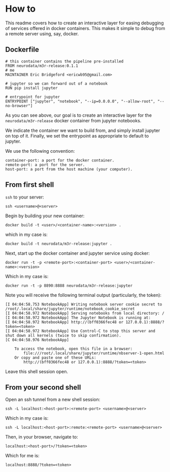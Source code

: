 # How to

This readme covers how to create an interactive layer for easing debugging of services offered in docker containers. This makes it simple to debug from a remote server using, say, docker.

## Dockerfile

```
# this container contains the pipeline pre-installed
FROM neurodata/m3r-release:0.1.1
# me
MAINTAINER Eric Bridgeford <ericwb95@gmail.com>

# jupyter so we can forward out of a notebook
RUN pip install jupyter

# entrypoint for jupyter
ENTRYPOINT ["jupyter", "notebook", "--ip=0.0.0.0", "--allow-root", "--no-browser"]
```

As you can see above, our goal is to create an interactive layer for the `neurodata/m3r-release` docker container from jupyter notebooks.

We indicate the container we want to build from, and simply install jupyter on top of it. Finally, we set the entrypoint as appropriate to default to jupyter.

We use the following convention:

```
container-port: a port for the docker container.
remote-port: a port for the server.
host-port: a port from the host machine (your computer).
```

## From first shell

`ssh` to your server:

```
ssh <username>@<server>
```

Begin by building your new container:

```
docker build -t <user>/<container-name>:<version> .
```

which in my case is:

```
docker build -t neurodata/m3r-release:jupyter .
```

Next, start up the docker container and jupyter service using docker:

```
docker run -t -p <remote-port>:<container-port> <user>/<container-name>:<version>
```

Which in my case is:

```
docker run -t -p 8890:8888 neurodata/m3r-release:jupyter
```

Note you will receive the following terminal output (particularly, the token):

```
[I 04:04:58.753 NotebookApp] Writing notebook server cookie secret to /root/.local/share/jupyter/runtime/notebook_cookie_secret
[I 04:04:58.972 NotebookApp] Serving notebooks from local directory: /
[I 04:04:58.972 NotebookApp] The Jupyter Notebook is running at:
[I 04:04:58.972 NotebookApp] http://(bff0366fec48 or 127.0.0.1):8888/?token=<token>
[I 04:04:58.972 NotebookApp] Use Control-C to stop this server and shut down all kernels (twice to skip confirmation).
[C 04:04:58.976 NotebookApp] 
    
    To access the notebook, open this file in a browser:
        file:///root/.local/share/jupyter/runtime/nbserver-1-open.html
    Or copy and paste one of these URLs:
        http://(bff0366fec48 or 127.0.0.1):8888/?token=<token>
```

Leave this shell session open.

## From your second shell

Open an ssh tunnel from a new shell session:

```
ssh -L localhost:<host-port>:<remote-port> <username>@<server>
```

Which in my case is:

```
ssh -L localhost:<host-port>:remote:<remote-port> <username>@<server>
```

Then, in your browser, navigate to:

```
localhost:<host-port>/?token=<token>
```
Which for me is:

```
localhost:8888/?token=<token>
```
